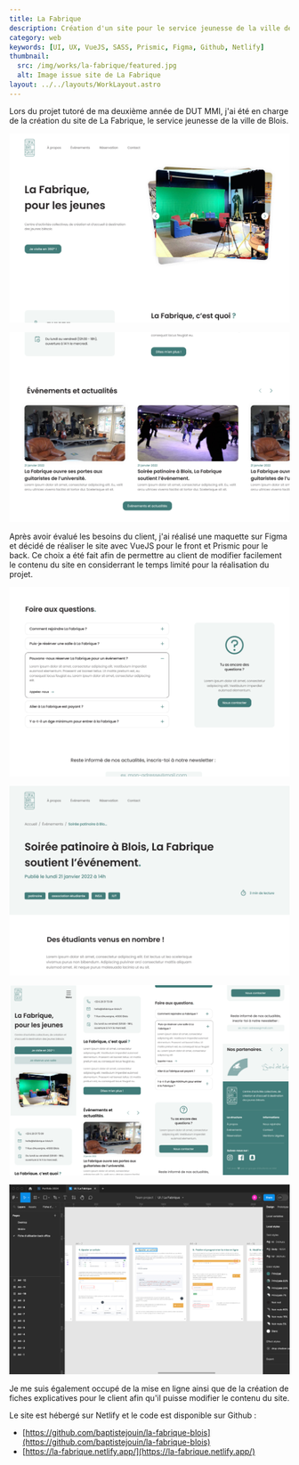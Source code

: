 ```yaml
---
title: La Fabrique
description: Création d'un site pour le service jeunesse de la ville de Blois
category: web
keywords: [UI, UX, VueJS, SASS, Prismic, Figma, Github, Netlify]
thumbnail:
  src: /img/works/la-fabrique/featured.jpg
  alt: Image issue site de La Fabrique
layout: ../../layouts/WorkLayout.astro
---
```


Lors du projet tutoré de ma deuxième année de DUT MMI, j'ai été en charge de la création du site de La Fabrique, le service jeunesse de la ville de Blois.

<div class="img-grid">

![Image de la page d'accueil du site de La Fabrique](../../assets/la-fabrique/01.jpg)

![Image de la page d'accueil du site de La Fabrique](../../assets/la-fabrique/02.jpg)

</div>

Après avoir évalué les besoins du client, j'ai réalisé une maquette sur Figma et décidé de réaliser le site avec VueJS pour le front et Prismic pour le back. Ce choix a été fait afin de permettre au client de modifier facilement le contenu du site en considerrant le temps limité pour la réalisation du projet.

<div class="img-grid">

![Image de la page d'accueil du site de La Fabrique](../../assets/la-fabrique/03.jpg)

![Image de la page d'accueil du site de La Fabrique](../../assets/la-fabrique/04.jpg)

![Image de la page d'accueil du site de La Fabrique](../../assets/la-fabrique/05.jpg)

![Image de la page d'accueil du site de La Fabrique](../../assets/la-fabrique/06.jpg)

</div>

Je me suis également occupé de la mise en ligne ainsi que de la création de fiches explicatives pour le client afin qu'il puisse modifier le contenu du site.

Le site est hébergé sur Netlify et le code est disponible sur Github :

- [https://github.com/baptistejouin/la-fabrique-blois](https://github.com/baptistejouin/la-fabrique-blois)
- [https://la-fabrique.netlify.app/](https://la-fabrique.netlify.app/)
